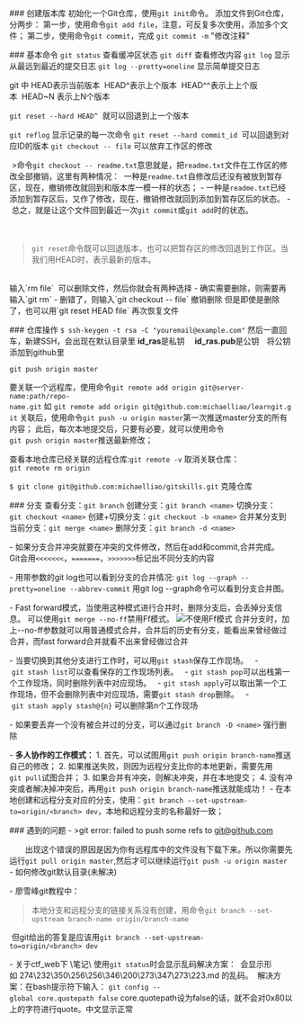 ### 创建版本库
初始化一个Git仓库，使用`git init`命令。
添加文件到Git仓库，分两步：
第一步，使用命令`git add file`，注意，可反复多次使用，添加多个文件；
第二步，使用命令`git commit`，完成
`git commit -m` "修改注释"

### 基本命令
`git status` 查看缓冲区状态
`git diff` 查看修改内容
`git log` 显示从最远到最近的提交日志
`git log --pretty=oneline` 显示简单提交日志

git 中 HEAD表示当前版本  HEAD^表示上个版本  HEAD^^表示上上个版本  HEAD~N 表示上N个版本

`git reset --hard HEAD^`  就可以回退到上一个版本

`git reflog` 显示记录的每一次命令
`git reset --hard commit_id`  可以回退到对应ID的版本
`git checkout -- file` 可以放弃工作区的修改  

 >命令`git checkout -- readme.txt`意思就是，把`readme.txt`文件在工作区的修改全部撤销，这里有两种情况：
 一种是`readme.txt`自修改后还没有被放到暂存区，现在，撤销修改就回到和版本库一模一样的状态；
- 一种是`readme.txt`已经添加到暂存区后，又作了修改，现在，撤销修改就回到添加到暂存区后的状态。
- 总之，就是让这个文件回到最近一次`git commit`或`git add`时的状态。

　
>`git reset`命令既可以回退版本，也可以把暂存区的修改回退到工作区。当我们用HEAD时，表示最新的版本。

<br>
输入`rm file`  可以删除文件，然后你就会有两种选择
- 确实需要删除，则需要再输入`git rm`
- 删错了，则输入`git checkout -- file` 撤销删除
但是即使是删除了，也可以用`git reset HEAD file` 再次恢复文件

### 仓库操作
`$ ssh-keygen -t rsa -C "youremail@example.com"` 然后一直回车，新建SSH，会出现在默认目录里 **id_ras**是私钥　 **id_ras.pub**是公钥　将公钥添加到github里

`git push origin master`

要关联一个远程库，使用命令`git remote add origin git@server-name:path/repo-name.git` 如 `git remote add origin git@github.com:michaelliao/learngit.git` 关联后，使用命令`git push -u origin master`第一次推送master分支的所有内容；
此后，每次本地提交后，只要有必要，就可以使用命令`git push origin master`推送最新修改；

查看本地仓库已经关联的远程仓库:`git remote -v`
取消关联仓库：`git remote rm origin`


`$ git clone git@github.com:michaelliao/gitskills.git` 克隆仓库

### 分支
查看分支：`git branch`
创建分支：`git branch <name>`
切换分支：`git checkout <name>`
创建+切换分支：`git checkout -b <name>`
合并某分支到当前分支：`git merge <name>`
删除分支：`git branch -d <name>`

- 如果分支合并冲突就要在冲突的文件修改，然后在add和commit,合并完成。 
Git会用`<<<<<<<`，`=======`，`>>>>>>>`标记出不同分支的内容

- 用带参数的git log也可以看到分支的合并情况:
`git log --graph --pretty=oneline --abbrev-commit`
用git log --graph命令可以看到分支合并图。

- Fast forward模式，当使用这种模式进行合并时，删除分支后，会丢掉分支信息。
可以使用`git merge --no-ff`禁用Ff模式。
![不使用Ff模式](https://cdn.webxueyuan.com/cdn/files/attachments/001384909222841acf964ec9e6a4629a35a7a30588281bb000/0)
合并分支时，加上--no-ff参数就可以用普通模式合并，合并后的历史有分支，能看出来曾经做过合并，而fast forward合并就看不出来曾经做过合并


- 当要切换到其他分支进行工作时，可以用`git stash`保存工作现场。
  - `git stash list`可以查看保存的工作现场列表。
  - `git stash pop`可以出栈第一个工作现场，同时删除列表中对应现场。
  - `git stash apply`可以取出第一个工作现场，但不会删除列表中对应现场，需要`git stash drop`删除。
  - `git stash apply stash@{n}` 可以删除第n个工作现场
  

- 如果要丢弃一个没有被合并过的分支，可以通过`git branch -D <name>` 强行删除


- **多人协作的工作模式：**
1. 首先，可以试图用`git push origin branch-name`推送自己的修改；
2. 如果推送失败，则因为远程分支比你的本地更新，需要先用`git pull`试图合并；
3. 如果合并有冲突，则解决冲突，并在本地提交；
4. 没有冲突或者解决掉冲突后，再用`git push origin branch-name`推送就能成功！
- 在本地创建和远程分支对应的分支，使用：`git branch --set-upstream-to=origin/<branch> dev`，本地和远程分支的名称最好一致；

### 遇到的问题
- >git error: failed to push some refs to git@github.com

　　出现这个错误的原因是因为你有远程库中的文件没有下载下来。所以你需要先运行`git pull origin master`,然后才可以继续运行`git push -u origin master`
- 如何修改git默认目录(未解决)

- 廖雪峰git教程中：
>本地分支和远程分支的链接关系没有创建，用命令`git branch --set-upstream branch-name origin/branch-name`

 但git给出的答复是应该用`git branch --set-upstream-to=origin/<branch> dev`

- 关于ctf_web下 \笔记\ 使用`git status`时会显示乱码解决方案：
 会显示形如 274\232\350\256\256\346\200\273\347\273\223.md 的乱码。 
解决方案：在bash提示符下输入： `git config --global core.quotepath false` core.quotepath设为false的话，就不会对0x80以上的字符进行quote。中文显示正常